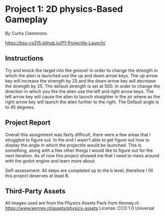 # Project 1: 2D physics-Based Gameplay

By Curtis Clemmons.

https://bsu-cs315.github.io/P1-Projectile-Launch/

## Instructions
Try and knock the target into the groove!
In order to change the strength in which the alien is launched use the up and down arrow keys.
The up arrow key will increase the strength by 25 and the down arrow key will decrease the
strength by 25. The default strength is set at 500. 
In order to change the direction in which you fire the alien use the left and right arrow 
keys. The left arrow key will cause the alien to launch straighter in the air where as the
right arrow key will launch the alien further to the right. The Default angle is to 45 degrees.

## Project Report

Overall this assignment was fairly difficult, there were a few areas that I struggled to
figure out. In the end I wasn't able to get figure out how to display the angle in which 
the projectile would be launched. This is something, along with a few other things I would 
like to figure out for the next iteration. As of now this project showed me that I need to
mess around with the godot engine and learn more about.


Self-assessment:
All steps are completed up to the b level, therefore I fill this project deserves at least 
B. 

## Third-Party Assets
All images used are from the Physics Assets Pack from Kenney.nl. 
https://www.kenney.nl/assets/physics-assets
License: CCO 1.0 Universal

